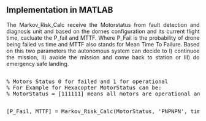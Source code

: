 ## Implementation in MATLAB
<p align = 'justify'>The Markov_Risk_Calc receive the Motorstatus from fault detection and diagnosis unit and based on the dornes configuration and its current flight time, cacluate the P_fail and MTTF. Where P_Fail is the probability of drone being failed vs time and MTTF also stands for Mean Time To Failure. Based on this two parameters the autonomous system can decide to I) continuoe the mission, II) avoide the mission and come back to station or III) do emergency safe landing.</p>
<pre> 
% Motors Status 0 for failed and 1 for operational
% For Example for Hexacopter MotorStatus can be:
% MotorStatus = [111111] means all motors are operational and MotorStatus = [011111] means motor a has failed.

[P_Fail, MTTF] = Markov_Risk_Calc(MotorStatus, 'PNPNPN', time)
</pre>
